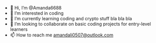 - 👋 Hi, I’m @Amanda6688
- 👀 I’m interested in coding 
- 🌱 I’m currently learning coding and crypto stuff bla bla bla
- 💞️ I’m looking to collaborate on basic coding projects for entry-level learners
- 📫 How to reach me amandali0507@outlook.com

<!---
Amanda6688/Amanda6688 is a ✨ special ✨ repository because its `README.md` (this file) appears on your GitHub profile.
You can click the Preview link to take a look at your changes.
--->
